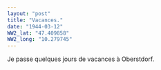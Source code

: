 ```yaml
---
layout: "post"
title: "Vacances."
date: "1944-03-12"
WW2_lat: "47.409858"
WW2_long: "10.279745"
---
```


Je passe quelques jours de vacances à Oberstdorf.


<div class="histoire"></div>

<div class="commentaire"></div>